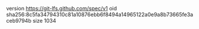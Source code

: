 version https://git-lfs.github.com/spec/v1
oid sha256:8c5fa34794310c81a10876ebb6f8494a14965122a0e9a8b73665fe3aceb9794b
size 1034
